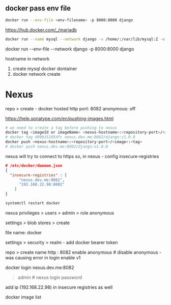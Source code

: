 ## docker pass env file

```bash
docker run --env-file <env-filename> -p 8000:8000 django
```

https://hub.docker.com/_/mariadb

```bash
docker run --name mysql --network django -v /home/:/var/lib/mysql:Z -e MARIADB_ROOT_PASSWORD=pass -d mariadb:latest
```

docker run --env-file <env-filename> --network django -p 8000:8000 django

hostname in network

1. create mysql docker dontainer
2. docker network create

# Nexus

repo > create - docker hosted
http port: 8082
anonymous: off

https://help.sonatype.com/en/pushing-images.html

```bash
# we need to create a tag before pushing to nexus
docker tag <imageId or imageName> <nexus-hostname>:<repository-port>/<image>:<tag>
# docker tag d99b15185dfc nexus.dev.me:8082/django:v1.0.0
docker push <nexus-hostname>:<repository-port>/<image>:<tag>
# docker push nexus.dev.me:8082/django:v1.0.0
```

nexus will try to connect to https
so, in nexus - config insecure-registries

```json
# /etc/docker/daemon.json
{
  "insecure-registries" : [
      "nexus.dev.me:8082",
      "192.168.22.98:8082"
    ]
}
```

```bash
systemctl restart docker
```

nexus
privileges > users > admin > role anonymous

settings > blob stores > create

file
name: docker

settings > security > realm - add docker bearer token

repo > create
name
http : 8082
enable anonymous # disable anonymous - was causing error in login
enable v1

docker login nexus.dev.me:8082

> admin # nexus login
> password

add ip (192.168.22.98) in insecure registries as well

docker image list

